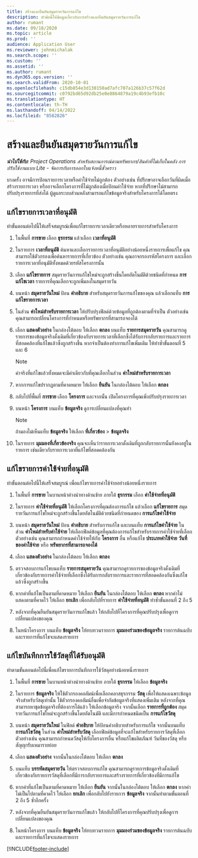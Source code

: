 ```yaml
---
title: สร้างและยืนยันสมุดรายวันการแก้ไข
description: หัวข้อนี้ให้ข้อมูลเกี่ยวกับการสร้างและยืนยันสมุดรายวันการแก้ไข
author: rumant
ms.date: 09/18/2020
ms.topic: article
ms.prod: ''
audience: Application User
ms.reviewer: johnmichalak
ms.search.scope: ''
ms.custom: ''
ms.assetid: ''
ms.author: rumant
ms.dyn365.ops.version: ''
ms.search.validFrom: 2020-10-01
ms.openlocfilehash: c15db854e3d130150ad7afc707a126b37c57f62d
ms.sourcegitcommit: c0792bd65d92db25e0e8864879a19c4b93efb10c
ms.translationtype: HT
ms.contentlocale: th-TH
ms.lasthandoff: 04/14/2022
ms.locfileid: "8582826"
---
```

# <a name="create-and-confirm-correction-journals"></a>สร้างและยืนยันสมุดรายวันการแก้ไข

_**นำไปใช้กับ:** Project Operations สำหรับสถานการณ์ตามทรัพยากร/สินค้าที่ไม่เก็บในคลัง การปรับใช้งานแบบ Lite - จัดการกับการออกใบแจ้งหนี้ชั่วคราว_

บางครั้ง อาจมีการป้อนรายการเวลาหรือค่าใช้จ่ายไม่ถูกต้อง ตัวอย่างเช่น ที่ปรึกษาอาจเลือกวันที่ผิดเมื่อสร้างรายการเวลา หรืออาจเลือกโครงการที่ไม่ถูกต้องเมื่อป้อนค่าใช้จ่าย หากที่ปรึกษาไม่สามารถปรับปรุงรายการที่ส่งได้ ผู้ดูแลระบบส่วนหลังสามารถแก้ไขข้อมูลจริงสำหรับโครงการได้โดยตรง

## <a name="correct-approved-time-entries"></a>แก้ไขรายการเวลาที่อนุมัติ     

ทำขั้นตอนต่อไปนี้ให้เสร็จสมบูรณ์เพื่อแก้ไขรายการเวลาเดียวหรือหลายรายการสำหรับโครงการ

1. ในพื้นที่ **การขาย** เลือก **ธุรกรรม** แล้วเลือก **เวลาที่อนุมัติ** 

2. ในรายการ **เวลาที่อนุมัติ** ค้นหาและเลือกรายการเวลาที่อนุมัติอย่างน้อยหนึ่งรายการเพื่อแก้ไข คุณสามารถใช้ตัวกรองเพื่อค้นหารายการที่เกี่ยวข้อง ตัวอย่างเช่น คุณอาจกรองรหัสโครงการ และเลือกรายการเวลาที่อนุมัติทั้งหมดด้วยรหัสโครงการนั้น

3. เลือก **แก้ไขรายการ** สมุดรายวันการแก้ไขใหม่จะถูกสร้างขึ้นโดยอัตโนมัติด้วยชนิดที่กำหนด **การแก้ไขเวลา** รายการที่คุณเลือกจะถูกเพิ่มลงในสมุดรายวัน 

4. บนหน้า **สมุดรายวันใหม่** ป้อน **คำอธิบาย** สำหรับสมุดรายวันการแก้ไขของคุณ แล้วเลือกแท็บ **การแก้ไขรายการเวลา**  

5. ในส่วน **ค่าใหม่สำหรับรายการเวลา** ให้ปรับปรุงฟิลด์ด้วยข้อมูลที่ถูกต้องตามที่จำเป็น ตัวอย่างเช่น คุณสามารถเปลี่ยนโครงการที่กำหนดหรือทรัพยากรที่สามารถจองได้

6. เลือก **แสดงตัวอย่าง** ในกล่องโต้ตอบ ให้เลือก **ตกลง** บนแท็บ **รายการสมุดรายวัน** คุณสามารถดูรายการของข้อมูลจริงดั้งเดิมที่เกี่ยวข้องกับรายการเวลาที่เลือกซึ่งได้รับการกลับรายการและรายการที่สอดคล้องที่แก้ไขแล้วซึ่งถูกสร้างขึ้น หากจำเป็นต้องทำการแก้ไขเพิ่มเติม ให้ทำซ้ำขั้นตอนที่ 5 และ 6 

    > [!NOTE]
    > ค่าจริงที่แก้ไขแล้วทั้งหมดจะมีค่าเดียวกับที่คุณเลือกในส่วน **ค่าใหม่สำหรับรายการเวลา**

7. หากการแก้ไขปรากฏตามที่คาดหมาย ให้เลือก **ยืนยัน** ในกล่องโต้ตอบ ให้เลือก **ตกลง**

8. กลับไปที่พื้นที่ **การขาย** เลือก **โครงการ** และจากนั้น เปิดโครงการที่คุณเพิ่งปรับปรุงรายการเวลา 

9. บนหน้า **โครงการ** บนแท็บ **ข้อมูลจริง** ดูการเปลี่ยนแปลงที่คุณทำ 

    > [!NOTE]
    > ถ้ามองไม่เห็นแท็บ **ข้อมูลจริง** ให้เลือก **ที่เกี่ยวข้อง** > **ข้อมูลจริง**  

10. ในรายการ **มุมมองที่เกี่ยวข้องจริง** คุณจะเห็นว่ารายการเวลาดั้งเดิมที่ถูกกลับรายการนั้นยังคงอยู่ในรายการ เช่นเดียวกับรายการเวลาที่แก้ไขที่สอดคล้องกัน 

 
## <a name="correct-approved-expense-entries"></a>แก้ไขรายการค่าใช้จ่ายที่อนุมัติ

ทำขั้นตอนต่อไปนี้ให้เสร็จสมบูรณ์ เพื่อแก้ไขรายการค่าใช้จ่ายอย่างน้อยหนึ่งรายการ 

1. ในพื้นที่ **การขาย** ในบานหน้าต่างนำทางด้านซ้าย ภายใต้ **ธุรกรรม** เลือก **ค่าใช้จ่ายที่อนุมัติ**

2. ในรายการ **ค่าใช้จ่ายที่อนุมัติ** ให้เลือกโครงการที่คุณต้องการแก้ไข แล้วเลือก **แก้ไขรายการ** สมุดรายวันการแก้ไขใหม่จะถูกสร้างขึ้นโดยอัตโนมัติด้วยชนิดที่กำหนดของ **การแก้ไขค่าใช้จ่าย** 

3. บนหน้า **สมุดรายวันใหม่** ป้อน **คำอธิบาย** สำหรับการแก้ไข และบนแท็บ **การแก้ไขค่าใช้จ่าย** ในส่วน **ค่าใหม่สำหรับค่าใช้จ่าย** ให้เลือกฟิลด์ข้อมูลที่คุณต้องการแก้ไขสำหรับรายการค่าใช้จ่ายที่เลือก ตัวอย่างเช่น คุณสามารถกำหนดค่าใช้จ่ายให้กับ **โครงการ** อื่น หรือแก้ไข **ประเภทค่าใช้จ่าย** **วันที่ของค่าใช้จ่าย** หรือ **ทรัพยากรที่สามารถจองได้**

4. เลือก **แสดงตัวอย่าง** ในกล่องโต้ตอบ ให้เลือก **ตกลง** 

5. ตรวจสอบการแก้ไขบนแท็บ **รายการสมุดรายวัน** คุณสามารถดูรายการของข้อมูลจริงดั้งเดิมที่เกี่ยวข้องกับรายการค่าใช้จ่ายที่เลือกซึ่งได้รับการกลับรายการและรายการที่สอดคล้องกันซึ่งแก้ไขแล้วซึ่งถูกสร้างขึ้น

6. หากค่าที่แก้ไขเป็นตามที่คาดหมาย ให้เลือก **ยืนยัน** ในกล่องโต้ตอบ ให้เลือก **ตกลง** หากค่าไม่แสดงตามที่คาดไว้ ให้เลือก **ยกเลิก** เพื่อกลับไปที่รายการ **ค่าใช้จ่ายที่อนุมัติ** ทำซ้ำขั้นตอนที่ 2 ถึง 5 

7. หลังจากที่คุณยืนยันสมุดรายวันการแก้ไขแล้ว ให้กลับไปที่โครงการที่คุณปรับปรุงเพื่อดูการเปลี่ยนแปลงของคุณ

8. ในหน้าโครงการ บนแท็บ **ข้อมูลจริง** ให้ทบทวนรายการ **มุมมองร่วมของข้อมูลจริง** รายการต้นฉบับและรายการที่แก้ไขจะแสดงรายการ


## <a name="correct-approved-material-usage-logs"></a>แก้ไขบันทึกการใช้วัสดุที่ได้รับอนุมัติ

ทำตามขั้นตอนต่อไปนี้เพื่อแก้ไขรายการบันทึกการใช้วัสดุอย่างน้อยหนึ่งรายการ

1. ในพื้นที่ **การขาย** ในบานหน้าต่างนำทางด้านซ้าย ภายใต้ **ธุรกรรม** ให้เลือก **ข้อมูลจริง**

2. ในรายการ **ข้อมูลจริง** ให้ใช้ตัวกรองคอลัมน์เพื่อเลือกคลาสธุรกรรม **วัสดุ** เพื่อให้แสดงเฉพาะข้อมูลจริงสำหรับวัสดุเท่านั้น ใช้ตัวกรองคอลัมน์อื่นเพื่อจำกัดข้อมูลจริงที่แสดงเพิ่มเติม หลังจากที่คุณสามารถหาชุดข้อมูลจริงที่ต้องการได้แล้ว ให้เลือกข้อมูลจริง จากนั้นเลือก **รายการที่ถูกต้อง** สมุดรายวันการแก้ไขใหม่จะถูกสร้างขึ้นโดยอัตโนมัติ และมีการกำหนดชนิดเป็น **การแก้ไขวัสดุ**

3. บนหน้า **สมุดรายวันใหม่** ในฟิลด์ **คำอธิบาย** ให้ป้อนคำอธิบายสำหรับการแก้ไข จากนั้นบนแท็บ **การแก้ไขวัสดุ** ในส่วน **ค่าใหม่สำหรับวัสดุ** เลือกฟิลด์ข้อมูลที่จะแก้ไขสำหรับรายการวัสดุที่เลือก ตัวอย่างเช่น คุณสามารถกำหนดวัสดุให้กับโครงการอื่น หรือแก้ไขผลิตภัณฑ์ วันที่ของวัสดุ หรือสัญญารับเหมารายย่อย

4. เลือก **แสดงตัวอย่าง** จากนั้นในกล่องโต้ตอบ ให้เลือก **ตกลง**

5. บนแท็บ **บรรทัดสมุดรายวัน** ให้ตรวจสอบการแก้ไข คุณสามารถดูรายการข้อมูลจริงดั้งเดิมที่เกี่ยวข้องกับรายการวัสดุที่เลือกที่มีการกลับรายการและสร้างรายการที่เกี่ยวข้องที่มีการแก้ไข

6. หากค่าที่แก้ไขเป็นตามที่คาดหมาย ให้เลือก **ยืนยัน** จากนั้นในกล่องโต้ตอบ ให้เลือก **ตกลง** หากค่าไม่เป็นไปตามที่คาดไว้ ให้เลือก **ยกเลิก** เพื่อกลับไปยังรายการ **ข้อมูลจริง** จากนั้นทำตามขั้นตอนที่ 2 ถึง 5 ซ้ำอีกครั้ง

7. หลังจากที่คุณยืนยันสมุดรายวันการแก้ไขแล้ว ให้กลับไปที่โครงการที่คุณปรับปรุงเพื่อดูการเปลี่ยนแปลงของคุณ

8. ในหน้าโครงการ บนแท็บ **ข้อมูลจริง** ให้ทบทวนรายการ **มุมมองร่วมของข้อมูลจริง** รายการต้นฉบับและรายการที่แก้ไขจะแสดงรายการ


[!INCLUDE[footer-include](../includes/footer-banner.md)]
